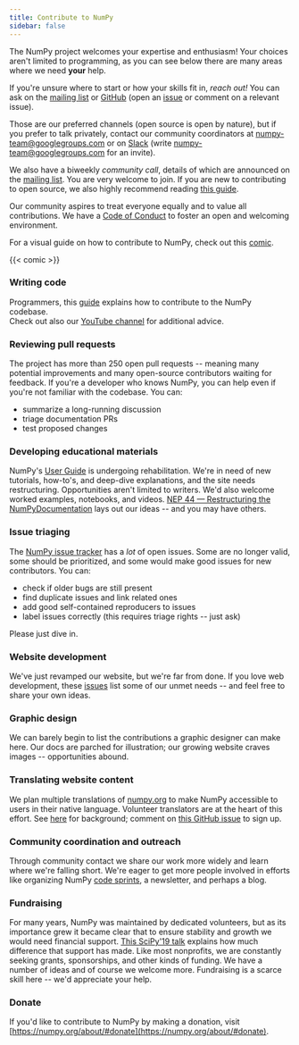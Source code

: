 ```yaml
---
title: Contribute to NumPy
sidebar: false
---
```


The NumPy project welcomes your expertise and enthusiasm!
Your choices aren't limited to programming, as you can
see below there are many areas where we need **your** help.

If you're unsure where to start or how your skills fit in, _reach out!_ You
can ask on the [mailing
list](https://mail.python.org/mailman/listinfo/numpy-discussion) or
[GitHub](http://github.com/numpy/numpy) (open an
[issue](https://github.com/numpy/numpy/issues) or comment on a relevant
issue).

Those are our preferred channels (open source is open by nature), but
if you prefer to talk privately, contact our community coordinators at
<numpy-team@googlegroups.com> or on [Slack](https://numpy-team.slack.com)
(write  <numpy-team@googlegroups.com> for an invite).

We also have a biweekly _community call_, details of which are announced on
the [mailing list](https://mail.python.org/mailman/listinfo/numpy-discussion).
You are very welcome to join.
If you are new to contributing to open source, we also highly recommend reading
[this guide](https://opensource.guide/how-to-contribute/).

Our community aspires to treat everyone equally and to value all
contributions. We have a [Code of Conduct](/code-of-conduct) to foster an open
and welcoming environment.

For a visual guide on how to contribute to NumPy, check out this [comic](https://heyzine.com/flip-book/3e66a13901.html).

{{< comic >}}

### Writing code

Programmers, this
[guide](https://numpy.org/devdocs/dev/index.html#development-process-summary)
explains how to contribute to the NumPy codebase.
<br>Check out also our [YouTube channel](https://www.youtube.com/playlist?list=PLCK6zCrcN3GXBUUzDr9L4__LnXZVtaIzS) for additional advice.

### Reviewing pull requests
The project has more than 250 open pull requests -- meaning many potential
improvements and many open-source contributors waiting for feedback. If you're
a developer who knows NumPy, you can help even if you're not familiar with the
codebase. You can:
* summarize a long-running discussion
* triage documentation PRs
* test proposed changes

### Developing educational materials

NumPy's [User Guide](https://numpy.org/devdocs) is undergoing rehabilitation.
We're in need of new tutorials, how-to's, and deep-dive explanations, and the
site needs restructuring. Opportunities aren't limited to writers. We'd also
welcome worked examples, notebooks, and videos. [NEP 44 — Restructuring the
NumPyDocumentation](https://numpy.org/neps/nep-0044-restructuring-numpy-docs.html)
lays out our ideas -- and you may have others.

### Issue triaging

The [NumPy issue tracker](https://github.com/numpy/numpy/issues) has a _lot_
of open issues. Some are no longer valid, some should be prioritized, and some
would make good issues for new contributors.  You can:

* check if older bugs are still present
* find duplicate issues and link related ones
* add good self-contained reproducers to issues
* label issues correctly (this requires triage rights -- just ask)

Please just dive in.

### Website development

We've just revamped our website, but we're far from done. If you love web
development, these
[issues](https://github.com/numpy/numpy.org/issues?q=is%3Aissue+is%3Aopen+label%3Adesign)
list some of our unmet needs -- and feel free to share your own ideas.

### Graphic design

We can barely begin to list the contributions a graphic designer can make here.
Our docs are parched for illustration; our growing website craves images --
opportunities abound.

### Translating website content

We plan multiple translations of [numpy.org](https://numpy.org) to make NumPy
accessible to users in their native language. Volunteer translators are at the heart
of this effort.  See
[here](https://numpy.org/neps/nep-0028-website-redesign.html#translation-multilingual-i18n)
for background; comment on [this GitHub
issue](https://github.com/numpy/numpy.org/issues/55) to sign up.

### Community coordination and outreach

Through community contact we share our work more widely and learn where we're
falling short. We're eager to get more people involved in efforts like organizing NumPy [code
sprints](https://scisprints.github.io/), a newsletter, and perhaps a blog.

### Fundraising

For many years, NumPy was maintained by dedicated volunteers, but as its importance grew it 
became clear that to ensure stability and growth we would need financial support.
[This SciPy'19 talk](https://www.youtube.com/watch?v=dBTJD_FDVjU) explains how much difference 
that support has made. Like most nonprofits, we are constantly seeking grants, sponsorships, 
and other kinds of funding. We have a number of ideas and of course we welcome more. 
Fundraising is a scarce skill here -- we'd appreciate your help.

### Donate

If you'd like to contribute to NumPy by making a donation, visit [https://numpy.org/about/#donate](https://numpy.org/about/#donate).


